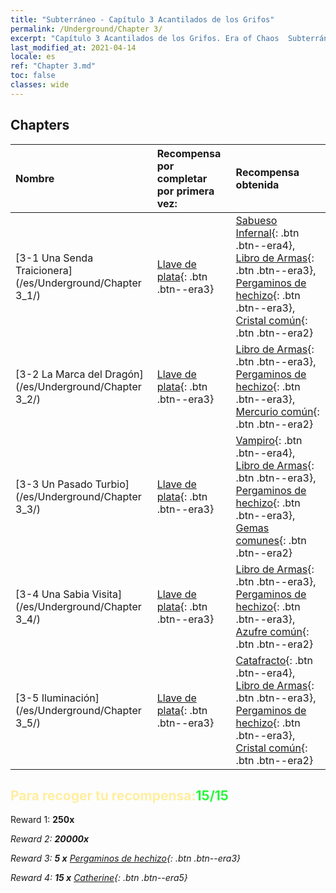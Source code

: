 ```yaml
---
title: "Subterráneo - Capítulo 3 Acantilados de los Grifos"
permalink: /Underground/Chapter 3/
excerpt: "Capítulo 3 Acantilados de los Grifos. Era of Chaos  Subterráneo - Capítulo 3. Acantilados de los Grifos"
last_modified_at: 2021-04-14
locale: es
ref: "Chapter 3.md"
toc: false
classes: wide
---
```


## Chapters

  | Nombre |  Recompensa por completar por primera vez: | Recompensa obtenida |
  |:------------|:------------|:------------| 
  | [3-1 Una Senda Traicionera](/es/Underground/Chapter 3_1/) | [Llave de plata](/es/Items/con_693/){: .btn .btn--era3} | [Sabueso Infernal](/es/Items/unt_228/){: .btn .btn--era4}, [Libro de Armas](/es/Items/mat_18/){: .btn .btn--era3}, [Pergaminos de hechizo](/es/Items/con_694/){: .btn .btn--era3}, [Cristal común](/es/Items/mat_11/){: .btn .btn--era2} |
  | [3-2 La Marca del Dragón](/es/Underground/Chapter 3_2/) | [Llave de plata](/es/Items/con_693/){: .btn .btn--era3} | [Libro de Armas](/es/Items/mat_18/){: .btn .btn--era3}, [Pergaminos de hechizo](/es/Items/con_694/){: .btn .btn--era3}, [Mercurio común](/es/Items/mat_8/){: .btn .btn--era2} |
  | [3-3 Un Pasado Turbio](/es/Underground/Chapter 3_3/) | [Llave de plata](/es/Items/con_693/){: .btn .btn--era3} | [Vampiro](/es/Items/unt_211/){: .btn .btn--era4}, [Libro de Armas](/es/Items/mat_18/){: .btn .btn--era3}, [Pergaminos de hechizo](/es/Items/con_694/){: .btn .btn--era3}, [Gemas comunes](/es/Items/mat_10/){: .btn .btn--era2} |
  | [3-4 Una Sabia Visita](/es/Underground/Chapter 3_4/) | [Llave de plata](/es/Items/con_693/){: .btn .btn--era3} | [Libro de Armas](/es/Items/mat_18/){: .btn .btn--era3}, [Pergaminos de hechizo](/es/Items/con_694/){: .btn .btn--era3}, [Azufre común](/es/Items/mat_9/){: .btn .btn--era2} |
  | [3-5 Iluminación](/es/Underground/Chapter 3_5/) | [Llave de plata](/es/Items/con_693/){: .btn .btn--era3} | [Catafracto](/es/Items/unt_195/){: .btn .btn--era4}, [Libro de Armas](/es/Items/mat_18/){: .btn .btn--era3}, [Pergaminos de hechizo](/es/Items/con_694/){: .btn .btn--era3}, [Cristal común](/es/Items/mat_11/){: .btn .btn--era2} |


## <span style="color: #ffeea0">Para recoger tu recompensa:</span><span style="color: #27f73a">15/15</span>

 Reward 1:  **250x** <i class="fas fa-gem"/>

 Reward 2:  **20000x** <i class="fas fa-coins"/>

 Reward 3: **5 x** [Pergaminos de hechizo](/es/Items/con_694/){: .btn .btn--era3}

 Reward 4: **15 x** [Catherine](/es/Items/her_361/){: .btn .btn--era5}

